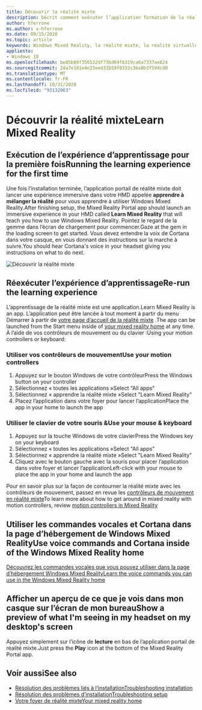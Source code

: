 ```yaml
---
title: Découvrir la réalité mixte
description: Décrit comment exécuter l’application formation de la réalité mixte, qui vous apprend à utiliser et à parcourir Windows Mixed Reality.
author: hferrone
ms.author: v-hferrone
ms.date: 09/15/2020
ms.topic: article
keywords: Windows Mixed Reality, la réalité mixte, la réalité virtuelle, VR, MR, didacticiel, prise en main
appliesto:
- Windows 10
ms.openlocfilehash: be85b88f356532df736d69f8319ca6a7337ae824
ms.sourcegitcommit: 2da7e181e4e23eed31b59f0332c3ba8b3f594cd0
ms.translationtype: MT
ms.contentlocale: fr-FR
ms.lasthandoff: 10/31/2020
ms.locfileid: "93132063"
---
```

# <a name="learn-mixed-reality"></a><span data-ttu-id="2c63d-104">Découvrir la réalité mixte</span><span class="sxs-lookup"><span data-stu-id="2c63d-104">Learn Mixed Reality</span></span>

## <a name="running-the-learning-experience-for-the-first-time"></a><span data-ttu-id="2c63d-105">Exécution de l’expérience d’apprentissage pour la première fois</span><span class="sxs-lookup"><span data-stu-id="2c63d-105">Running the learning experience for the first time</span></span>

<span data-ttu-id="2c63d-106">Une fois l’installation terminée, l’application portail de réalité mixte doit lancer une expérience immersive dans votre HMD appelée **apprendre à mélanger la réalité** pour vous apprendre à utiliser Windows Mixed Reality.</span><span class="sxs-lookup"><span data-stu-id="2c63d-106">After finishing setup, the Mixed Reality Portal app should launch an immersive experience in your HMD called **Learn Mixed Reality** that will teach you how to use Windows Mixed Reality.</span></span> <span data-ttu-id="2c63d-107">Pointez le regard de la gemme dans l’écran de chargement pour commencer.</span><span class="sxs-lookup"><span data-stu-id="2c63d-107">Gaze at the gem in the loading screen to get started.</span></span> <span data-ttu-id="2c63d-108">Vous devez entendre la voix de Cortana dans votre casque, en vous donnant des instructions sur la marche à suivre.</span><span class="sxs-lookup"><span data-stu-id="2c63d-108">You should hear Cortana's voice in your headset giving you instructions on what to do next.</span></span>

![Découvrir la réalité mixte](images/file-learnmixedrealitystart.png)

## <a name="re-run-the-learning-experience"></a><span data-ttu-id="2c63d-110">Réexécuter l’expérience d’apprentissage</span><span class="sxs-lookup"><span data-stu-id="2c63d-110">Re-run the learning experience</span></span>

<span data-ttu-id="2c63d-111">L’apprentissage de la réalité mixte est une application.</span><span class="sxs-lookup"><span data-stu-id="2c63d-111">Learn Mixed Reality is an app.</span></span> <span data-ttu-id="2c63d-112">L’application peut être lancée à tout moment à partir du menu Démarrer à partir de [votre page d’accueil de la réalité mixte](your-mixed-reality-home.md) .</span><span class="sxs-lookup"><span data-stu-id="2c63d-112">The app can be launched from the Start menu inside of [your mixed reality home](your-mixed-reality-home.md) at any time.</span></span> <span data-ttu-id="2c63d-113">À l’aide de vos contrôleurs de mouvement ou du clavier :</span><span class="sxs-lookup"><span data-stu-id="2c63d-113">Using your motion controllers or keyboard:</span></span>

### <a name="use-your-motion-controllers"></a><span data-ttu-id="2c63d-114">Utiliser vos contrôleurs de mouvement</span><span class="sxs-lookup"><span data-stu-id="2c63d-114">Use your motion controllers</span></span>

1. <span data-ttu-id="2c63d-115">Appuyez sur le bouton Windows de votre contrôleur</span><span class="sxs-lookup"><span data-stu-id="2c63d-115">Press the Windows button on your controller</span></span>
2. <span data-ttu-id="2c63d-116">Sélectionnez « toutes les applications »</span><span class="sxs-lookup"><span data-stu-id="2c63d-116">Select "All apps"</span></span>
3. <span data-ttu-id="2c63d-117">Sélectionnez « apprendre la réalité mixte »</span><span class="sxs-lookup"><span data-stu-id="2c63d-117">Select "Learn Mixed Reality"</span></span>
4. <span data-ttu-id="2c63d-118">Placez l’application dans votre foyer pour lancer l’application</span><span class="sxs-lookup"><span data-stu-id="2c63d-118">Place the app in your home to launch the app</span></span>

### <a name="use-your-mouse--keyboard"></a><span data-ttu-id="2c63d-119">Utiliser le clavier de votre souris &</span><span class="sxs-lookup"><span data-stu-id="2c63d-119">Use your mouse & keyboard</span></span>

1. <span data-ttu-id="2c63d-120">Appuyez sur la touche Windows de votre clavier</span><span class="sxs-lookup"><span data-stu-id="2c63d-120">Press the Windows key on your keyboard</span></span>
2. <span data-ttu-id="2c63d-121">Sélectionnez « toutes les applications »</span><span class="sxs-lookup"><span data-stu-id="2c63d-121">Select "All apps"</span></span>
3. <span data-ttu-id="2c63d-122">Sélectionnez « apprendre la réalité mixte »</span><span class="sxs-lookup"><span data-stu-id="2c63d-122">Select "Learn Mixed Reality"</span></span>
4. <span data-ttu-id="2c63d-123">Cliquez avec le bouton gauche avec la souris pour placer l’application dans votre foyer et lancer l’application</span><span class="sxs-lookup"><span data-stu-id="2c63d-123">Left-click with your mouse to place the app in your home and launch the app</span></span>

<span data-ttu-id="2c63d-124">Pour en savoir plus sur la façon de contourner la réalité mixte avec les contrôleurs de mouvement, passez en revue les [contrôleurs de mouvement en réalité mixte](controllers-in-wmr.md)</span><span class="sxs-lookup"><span data-stu-id="2c63d-124">To learn more about how to get around in mixed reality with motion controllers, review [motion controllers in Mixed Reality](controllers-in-wmr.md)</span></span>

## <a name="use-voice-commands-and-cortana-inside-of-the-windows-mixed-reality-home"></a><span data-ttu-id="2c63d-125">Utiliser les commandes vocales et Cortana dans la page d’hébergement de Windows Mixed Reality</span><span class="sxs-lookup"><span data-stu-id="2c63d-125">Use voice commands and Cortana inside of the Windows Mixed Reality home</span></span>

[<span data-ttu-id="2c63d-126">Découvrez les commandes vocales que vous pouvez utiliser dans la page d’hébergement Windows Mixed Reality</span><span class="sxs-lookup"><span data-stu-id="2c63d-126">Learn the voice commands you can use in the Windows Mixed Reality home</span></span>](https://support.microsoft.com/help/4041322/windows-10-speech-in-windows-mixed-reality)

## <a name="show-a-preview-of-what-im-seeing-in-my-headset-on-my-desktops-screen"></a><span data-ttu-id="2c63d-127">Afficher un aperçu de ce que je vois dans mon casque sur l’écran de mon bureau</span><span class="sxs-lookup"><span data-stu-id="2c63d-127">Show a preview of what I'm seeing in my headset on my desktop's screen</span></span>

<span data-ttu-id="2c63d-128">Appuyez simplement sur l’icône de **lecture** en bas de l’application portail de réalité mixte.</span><span class="sxs-lookup"><span data-stu-id="2c63d-128">Just press the **Play** icon at the bottom of the Mixed Reality Portal app.</span></span>

## <a name="see-also"></a><span data-ttu-id="2c63d-129">Voir aussi</span><span class="sxs-lookup"><span data-stu-id="2c63d-129">See also</span></span>

* [<span data-ttu-id="2c63d-130">Résolution des problèmes liés à l’installation</span><span class="sxs-lookup"><span data-stu-id="2c63d-130">Troubleshooting installation</span></span>](installation_errors.md)
* [<span data-ttu-id="2c63d-131">Résolution des problèmes d’installation</span><span class="sxs-lookup"><span data-stu-id="2c63d-131">Troubleshooting setup</span></span>](wmr-setup-faq.md)
* [<span data-ttu-id="2c63d-132">Votre foyer de réalité mixte</span><span class="sxs-lookup"><span data-stu-id="2c63d-132">Your mixed reality home</span></span>](your-mixed-reality-home.md)
